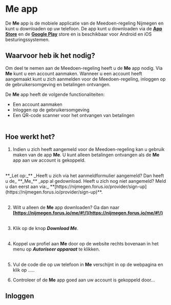 # Me app

De **Me** app is de mobiele applicatie van de Meedoen-regeling Nijmegen en kunt u downloaden op uw telefoon. De app kunt u downloaden via de **[App Store](https://itunes.apple.com/nl/app/me-forus/id1422610676)** en de **[Google Play](https://play.google.com/store/apps/details?id=io.forus.me)** store en is beschikbaar voor Android en iOS besturingssystemen.
&nbsp;

## Waarvoor heb ik het nodig?
Om deel te nemen aan de Meedoen-regeling heeft u de **Me** app nodig. Via **Me** kunt u een account aanmaken. Wanneer u een account heeft aangemaakt kunt u zich aanmelden voor de Meedoen-regeling, inloggen op de gebruikersomgeving en betalingen ontvangen.
&nbsp;

De **Me** app heeft de volgende functionaliteiten:

* Een account aanmaken
* Inloggen op de gebruikersomgeving
* Een QR-code scanner voor het ontvangen van betalingen
<br />&nbsp;


## Hoe werkt het?

1. Indien u zich heeft aangemeld voor de Meedoen-regeling kan u gebruik maken van de app **Me**. U kunt alleen betalingen ontvangen als de **Me** app aan uw account is gekoppeld.
<br />
**_Let op:_** _Heeft u zich via het aanmeldformulier aangemeld? Dan heeft u de_ **_Me_** _app al gedownload. Heeft u zich nog niet aangemeld? Meld u dan eerst aan via:_ **[https://nijmegen.forus.io/provider/sign-up](https://nijmegen.forus.io/provider/sign-up)**.
<br />&nbsp;

2. Wilt u alleen de **Me** app downloaden? Ga dan naar **[https://nijmegen.forus.io/me/#!/](https://nijmegen.forus.io/me/#!/)**
<br />&nbsp;

3. Klik op de knop **_Download Me_**.
<br />&nbsp;

4. Koppel uw profiel aan **Me** door op de website rechts bovenaan in het menu op **_Autoriseer apparaat_** te klikken.
<br />&nbsp;

5. Vul de code die op uw telefoon in **Me** verschijnt in op de webpagina en klik op .....

6. Controleer of de **Me** app goed aan uw account is gekoppeld door...

## Inloggen
